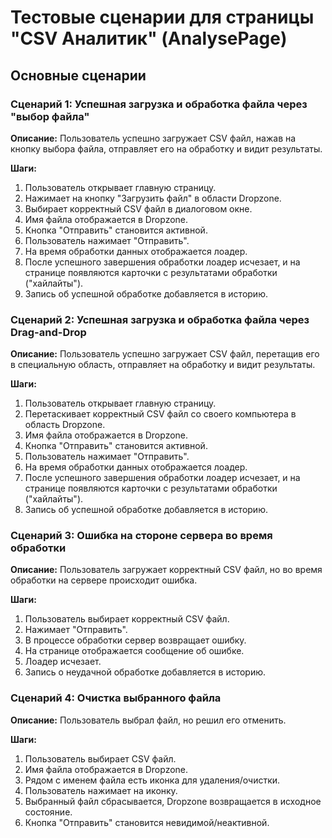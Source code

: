 # Тестовые сценарии для страницы "CSV Аналитик" (AnalysePage)

## Основные сценарии

### Сценарий 1: Успешная загрузка и обработка файла через "выбор файла"

**Описание:** Пользователь успешно загружает CSV файл, нажав на кнопку выбора файла, отправляет его на обработку и видит результаты.

**Шаги:**

1.  Пользователь открывает главную страницу.
2.  Нажимает на кнопку "Загрузить файл" в области Dropzone.
3.  Выбирает корректный CSV файл в диалоговом окне.
4.  Имя файла отображается в Dropzone.
5.  Кнопка "Отправить" становится активной.
6.  Пользователь нажимает "Отправить".
7.  На время обработки данных отображается лоадер.
8.  После успешного завершения обработки лоадер исчезает, и на странице появляются карточки с результатами обработки ("хайлайты").
9.  Запись об успешной обработке добавляется в историю.

### Сценарий 2: Успешная загрузка и обработка файла через Drag-and-Drop

**Описание:** Пользователь успешно загружает CSV файл, перетащив его в специальную область, отправляет на обработку и видит результаты.

**Шаги:**

1.  Пользователь открывает главную страницу.
2.  Перетаскивает корректный CSV файл со своего компьютера в область Dropzone.
3.  Имя файла отображается в Dropzone.
4.  Кнопка "Отправить" становится активной.
5.  Пользователь нажимает "Отправить".
6.  На время обработки данных отображается лоадер.
7.  После успешного завершения обработки лоадер исчезает, и на странице появляются карточки с результатами обработки ("хайлайты").
8.  Запись об успешной обработке добавляется в историю.

### Сценарий 3: Ошибка на стороне сервера во время обработки

**Описание:** Пользователь загружает корректный CSV файл, но во время обработки на сервере происходит ошибка.

**Шаги:**

1.  Пользователь выбирает корректный CSV файл.
2.  Нажимает "Отправить".
3.  В процессе обработки сервер возвращает ошибку.
4.  На странице отображается сообщение об ошибке.
5.  Лоадер исчезает.
6.  Запись о неудачной обработке добавляется в историю.

### Сценарий 4: Очистка выбранного файла

**Описание:** Пользователь выбрал файл, но решил его отменить.

**Шаги:**

1.  Пользователь выбирает CSV файл.
2.  Имя файла отображается в Dropzone.
3.  Рядом с именем файла есть иконка для удаления/очистки.
4.  Пользователь нажимает на иконку.
5.  Выбранный файл сбрасывается, Dropzone возвращается в исходное состояние.
6.  Кнопка "Отправить" становится невидимой/неактивной.
